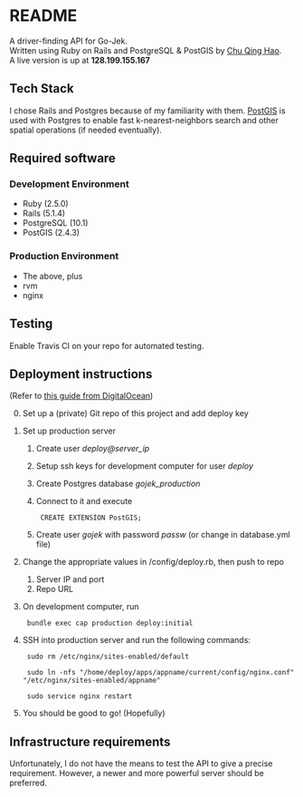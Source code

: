 # README

A driver-finding API for Go-Jek.  
Written using Ruby on Rails and PostgreSQL & PostGIS by [Chu Qing Hao](http://qinghao1.com).  
A live version is up at **128.199.155.167**

## Tech Stack
I chose Rails and Postgres because of my familiarity with them.
[PostGIS](http://postgis.net) is used with Postgres to enable fast
k-nearest-neighbors search and other spatial operations (if needed eventually).

## Required software
### Development Environment
- Ruby (2.5.0)
- Rails (5.1.4)
- PostgreSQL (10.1)
- PostGIS (2.4.3)

### Production Environment
- The above, plus
- rvm
- nginx

## Testing
Enable Travis CI on your repo for automated testing.

## Deployment instructions
(Refer to [this guide from DigitalOcean](https://www.digitalocean.com/community/tutorials/deploying-a-rails-app-on-ubuntu-14-04-with-capistrano-nginx-and-puma))

0. Set up a (private) Git repo of this project and add deploy key
1. Set up production server
    1. Create user *deploy@server_ip*
    2. Setup ssh keys for development computer for user *deploy* 
    3. Create Postgres database *gojek_production*
    4. Connect to it and execute 

            CREATE EXTENSION PostGIS;

    5. Create user *gojek* with password *passw* (or change in database.yml file)
2. Change the appropriate values in /config/deploy.rb, then push to repo
    1. Server IP and port
    2. Repo URL
3. On development computer, run

        bundle exec cap production deploy:initial

4. SSH into production server and run the following commands:  

        sudo rm /etc/nginx/sites-enabled/default

        sudo ln -nfs "/home/deploy/apps/appname/current/config/nginx.conf" "/etc/nginx/sites-enabled/appname"

        sudo service nginx restart

5. You should be good to go! (Hopefully)

## Infrastructure requirements
Unfortunately, I do not have the means to test the API to give a precise requirement. However, a newer and more powerful server should be preferred.
